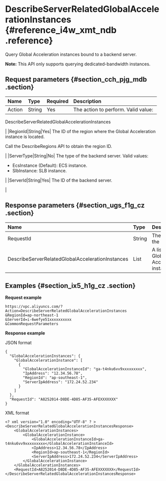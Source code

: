 # DescribeServerRelatedGlobalAccelerationInstances {#reference_i4w_xmt_ndb .reference}

Query Global Acceleration instances bound to a backend server.

**Note:** This API only supports querying dedicated-bandwidth instances.

## Request parameters {#section_cch_pjg_mdb .section}

|Name |Type|Required|Description |
|:----|:---|:-------|:-----------|
|Action|String|Yes| The action to perform. Valid value: 

 DescribeServerRelatedGlobalAccelerationInstances

 |
|RegionId|String|Yes| The ID of the region where the Global Acceleration instance is located.

 Call the DescribeRegions API to obtain the region ID.

 |
|ServerType|String|No| The type of the backend server. Valid values:

 -   EcsInstance \(Default\): ECS instance.
-   SlbInstance: SLB instance.

 |
|ServerId|String|Yes| The ID of the backend server.

 |

## Response parameters {#section_ugs_f1g_cz .section}

|Name|Type|Description|
|:---|:---|:----------|
|RequestId|String|The ID of the request.|
|DescribeServerRelatedGlobalAccelerationInstances|List|A list of Global Acceleration instances.|

## Examples {#section_ix5_h1g_cz .section}

**Request example**

``` {#createVPCpub}
https://vpc.aliyuncs.com/?Action=DescribeServerRelatedGlobalAccelerationInstances
&RegionId=ap-northeast-1
&ServerId=i-6wefye51xxxxxxxxxx
&CommonRequestParameters
```

**Response example**

JSON format

```
{
  "GlobalAccelerationInstances": {
    "GlobalAccelerationInstance": [
      {
        "GlobalAccelerationInstanceId": "ga-t4nku6vv9xxxxxxxxx",
        "IpAddress": "12.34.56.78",
        "RegionId": "ap-southeast-1",
        "ServerIpAddress": "172.24.52.234"
      }
    ]
  },
  "RequestId": "A8252014-D8DE-4D85-AF35-AFEXXXXXXX"
}
```

XML format

```
<? xml version="1.0" encoding="UTF-8" ? >
<DescribeServerRelatedGlobalAccelerationInstancesResponse>
	<GlobalAccelerationInstances>
		<GlobalAccelerationInstance>
			<GlobalAccelerationInstanceId>ga-t4nku6vv9xxxxxxxxx</GlobalAccelerationInstanceId>
			<IpAddress>12.34.56.78</IpAddress>
			<RegionId>ap-southeast-1</RegionId>
			<ServerIpAddress>172.24.52.234</ServerIpAddress>
		</GlobalAccelerationInstance>
	</GlobalAccelerationInstances>
	<RequestId>A8252014-D8DE-4D85-AF35-AFEXXXXXXX</RequestId>
</DescribeServerRelatedGlobalAccelerationInstancesResponse>
```

